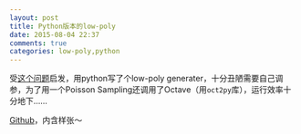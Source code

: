 ```yaml
---
layout: post
title: Python版本的low-poly
date: 2015-08-04 22:37
comments: true
categories: low-poly,python
---
```


受[这个问题](http://www.zhihu.com/question/29856775)启发，用python写了个low-poly generater，十分丑陋需要自己调参，为了用一个Poisson Sampling还调用了Octave（用`oct2py`库），运行效率十分地下……

[Github](https://github.com/footoredo/low_poly)，内含样张～